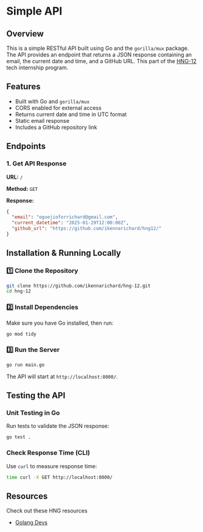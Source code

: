 # Simple API

## Overview

This is a simple RESTful API built using Go and the `gorilla/mux` package. The API provides an endpoint that returns a JSON response containing an email, the current date and time, and a GitHub URL. This part of the [HNG-12](https://hng.tech) tech internship program.

## Features

- Built with Go and `gorilla/mux`
- CORS enabled for external access
- Returns current date and time in UTC format
- Static email response
- Includes a GitHub repository link

## Endpoints

### **1. Get API Response**

**URL:** `/`

**Method:** `GET`

**Response:**
```json
{
  "email": "oguejioforrichard@gmail.com",
  "current_datetime": "2025-01-29T12:00:00Z",
  "github_url": "https://github.com/ikennarichard/hng12/"
}
```

## Installation & Running Locally

### **1️⃣ Clone the Repository**

```bash
git clone https://github.com/ikennarichard/hng-12.git
cd hng-12
```

### **2️⃣ Install Dependencies**

Make sure you have Go installed, then run:
```bash
go mod tidy
```

### **3️⃣ Run the Server**

```bash
go run main.go
```

The API will start at `http://localhost:8000/`.

## Testing the API

### **Unit Testing in Go**

Run tests to validate the JSON response:
```bash
go test .
```

### **Check Response Time (CLI)**

Use `curl` to measure response time:
```bash
time curl -X GET http://localhost:8000/
```

## Resources

Check out these HNG resources

- [Golang Devs](https://hng.tech/hire/golang-developers)
